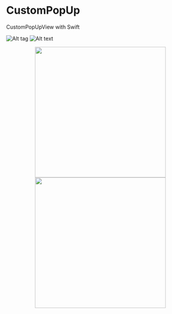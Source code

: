 # CustomPopUp
CustomPopUpView with Swift

![Alt tag](http://i.hizliresim.com/vXQ37A.png "Screnn Shot") ![Alt text](http://i.hizliresim.com/vXQ37A.png "Screnn Shot")
<p align="center">
  <img src="http://i.hizliresim.com/vXQ37A.png" width="350"/>
  <img src="http://i.hizliresim.com/vXQ37A.png" width="350"/>
</p>
